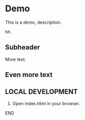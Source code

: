 # Demo

This is a demo, description. 

hh.


## Subheader

More text.

## Even more text


## LOCAL DEVELOPMENT 
1. Open index.html in your browser.


END